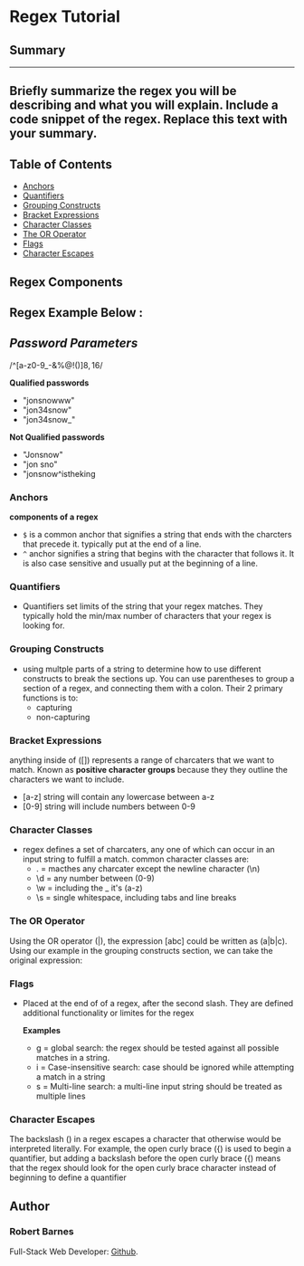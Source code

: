 # **Regex Tutorial** 



## Summary
---
Briefly summarize the regex you will be describing and what you will explain. Include a code snippet of the regex. Replace this text with your summary.
---

## Table of Contents

- [Anchors](#anchors)
- [Quantifiers](#quantifiers)
- [Grouping Constructs](#grouping-constructs)
- [Bracket Expressions](#bracket-expressions)
- [Character Classes](#character-classes)
- [The OR Operator](#the-or-operator)
- [Flags](#flags)
- [Character Escapes](#character-escapes)

## Regex Components

## Regex Example Below :

## *Password Parameters*
/^[a-z0-9_-&%$@!()]{8,16}$/

**Qualified passwords**
- "jonsnowww"
- "jon34snow"
- "jon34snow_"

**Not Qualified passwords**
- "Jonsnow"
- "jon sno"
- "jonsnow^istheking

### Anchors
**components of a regex**
- `$` is a common anchor that signifies a string that ends with the charcters that precede it. typically put at the end of a line.
- `^` anchor signifies a string that begins with the character that follows it. It is also case sensitive and usually put at the beginning of a line.

### Quantifiers
- Quantifiers set limits of the string that your regex matches. They typically hold the min/max number of characters that your regex is looking for.
### Grouping Constructs
- using multple parts of a string to determine how to use different constructs to break the sections up. You can use parentheses to group a section of a regex, and connecting them with a colon. Their 2 primary functions is to:
    - capturing
    - non-capturing

### Bracket Expressions
 anything inside of ([]) represents a range of charcaters that we want to match. Known as **positive character groups** because they they outline the characters we want to include.
 - [a-z] string will contain any lowercase between a-z
 - [0-9] string will include numbers between 0-9
### Character Classes
 - regex defines a set of charcaters, any one of which can occur in an input string to fulfill a match. common character classes are:
    - . = macthes any charcater except the newline character (\n)
    - \d = any number between (0-9)
    - \w = including the _ it's (a-z)
    - \s = single whitespace, including tabs and line breaks
### The OR Operator
Using the OR operator (|), the expression [abc] could be written as (a|b|c). Using our example in the grouping constructs section, we can take the original expression:
### Flags
- Placed at the end of of a regex, after the second slash. They are defined additional functionality or limites for the regex
    
    **Examples**
    - g = global search: the regex should be tested against all possible matches in a string.
    - i = Case-insensitive search: case should be ignored while attempting a match in a string
    - s = Multi-line search: a multi-line input string should be treated as multiple lines
### Character Escapes
The backslash (\) in a regex escapes a character that otherwise would be interpreted literally. For example, the open curly brace ({) is used to begin a quantifier, but adding a backslash before the open curly brace (\{) means that the regex should look for the open curly brace character instead of beginning to define a quantifier
## Author
### Robert Barnes
Full-Stack Web Developer: 
[Github](https://github.com/okingdomz/Vinland-regex).


